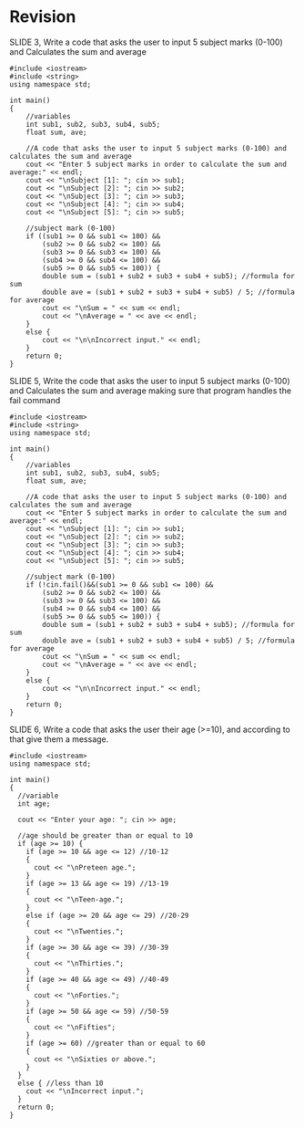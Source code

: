 # Revision

SLIDE 3, Write a code that asks the user to input 5 subject marks (0-100) and
Calculates the sum and average

    #include <iostream>
    #include <string>
    using namespace std;

    int main()
    {
        //variables
        int sub1, sub2, sub3, sub4, sub5;
        float sum, ave;

        //A code that asks the user to input 5 subject marks (0-100) and calculates the sum and average
        cout << "Enter 5 subject marks in order to calculate the sum and average:" << endl;
        cout << "\nSubject [1]: "; cin >> sub1;
        cout << "\nSubject [2]: "; cin >> sub2;
        cout << "\nSubject [3]: "; cin >> sub3;
        cout << "\nSubject [4]: "; cin >> sub4;
        cout << "\nSubject [5]: "; cin >> sub5;

        //subject mark (0-100)
        if ((sub1 >= 0 && sub1 <= 100) &&
            (sub2 >= 0 && sub2 <= 100) &&
            (sub3 >= 0 && sub3 <= 100) &&
            (sub4 >= 0 && sub4 <= 100) &&
            (sub5 >= 0 && sub5 <= 100)) {
            double sum = (sub1 + sub2 + sub3 + sub4 + sub5); //formula for sum
            double ave = (sub1 + sub2 + sub3 + sub4 + sub5) / 5; //formula for average
            cout << "\nSum = " << sum << endl;
            cout << "\nAverage = " << ave << endl;
        }
        else {
            cout << "\n\nIncorrect input." << endl;
        }
        return 0;
    }
                                                
SLIDE 5, Write the code that asks the user to input 5 subject marks (0-100) and
Calculates the sum and average making sure that program handles the fail
command
                                                
    #include <iostream>
    #include <string>
    using namespace std;

    int main()
    {
        //variables
        int sub1, sub2, sub3, sub4, sub5;
        float sum, ave;

        //A code that asks the user to input 5 subject marks (0-100) and calculates the sum and average
        cout << "Enter 5 subject marks in order to calculate the sum and average:" << endl;
        cout << "\nSubject [1]: "; cin >> sub1;
        cout << "\nSubject [2]: "; cin >> sub2;
        cout << "\nSubject [3]: "; cin >> sub3;
        cout << "\nSubject [4]: "; cin >> sub4;
        cout << "\nSubject [5]: "; cin >> sub5;

        //subject mark (0-100)
        if (!cin.fail()&&(sub1 >= 0 && sub1 <= 100) &&
            (sub2 >= 0 && sub2 <= 100) &&
            (sub3 >= 0 && sub3 <= 100) &&
            (sub4 >= 0 && sub4 <= 100) &&
            (sub5 >= 0 && sub5 <= 100)) {
            double sum = (sub1 + sub2 + sub3 + sub4 + sub5); //formula for sum
            double ave = (sub1 + sub2 + sub3 + sub4 + sub5) / 5; //formula for average
            cout << "\nSum = " << sum << endl;
            cout << "\nAverage = " << ave << endl;
        }
        else {
            cout << "\n\nIncorrect input." << endl;
        }
        return 0;
    }       

SLIDE 6, Write a code that asks the user their age (>=10), and
according to that give them a message.

    #include <iostream>
    using namespace std;

    int main()
    {
      //variable
      int age;

      cout << "Enter your age: "; cin >> age;

      //age should be greater than or equal to 10
      if (age >= 10) {
        if (age >= 10 && age <= 12) //10-12
        {
          cout << "\nPreteen age.";
        }
        if (age >= 13 && age <= 19) //13-19
        {
          cout << "\nTeen-age.";
        }
        else if (age >= 20 && age <= 29) //20-29
        {
          cout << "\nTwenties.";
        }
        if (age >= 30 && age <= 39) //30-39
        {
          cout << "\nThirties.";
        }
        if (age >= 40 && age <= 49) //40-49
        {
          cout << "\nForties.";
        }
        if (age >= 50 && age <= 59) //50-59
        {
          cout << "\nFifties";
        }
        if (age >= 60) //greater than or equal to 60
        {
          cout << "\nSixties or above.";
        }
      }
      else { //less than 10
        cout << "\nIncorrect input.";
      }
      return 0;
    }
